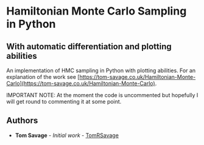 
# Hamiltonian Monte Carlo Sampling in Python
## With automatic differentiation and plotting abilities

An implementation of HMC sampling in Python with plotting abilities.
For an explanation of the work see [https://tom-savage.co.uk/Hamiltonian-Monte-Carlo](https://tom-savage.co.uk/Hamiltonian-Monte-Carlo).

IMPORTANT NOTE: At the moment the code is uncommented but hopefully I will get round to commenting it at some point.

## Authors

* **Tom Savage** - *Initial work* - [TomRSavage](https://github.com/TomRSavage)
